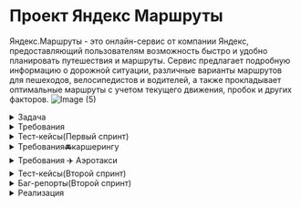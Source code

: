 # Проект Яндекс Маршруты

Яндекс.Маршруты - это онлайн-сервис от компании Яндекс, предоставляющий пользователям возможность 
быстро и удобно планировать путешествия и маршруты. Сервис предлагает подробную информацию о 
дорожной ситуации, различные варианты маршрутов для пешеходов, велосипедистов и водителей, 
а также прокладывает оптимальные маршруты с учетом текущего движения, пробок и других факторов.
![Image (5)](https://github.com/user-attachments/assets/1b54879c-bc13-4d87-a5b7-2beb424e5790)

<details>
  <summary>Задача</summary> 

 # Первый спринт
  1. Провести тест-анализ требований на валидацию полей. 
     Если найдёшь серые зоны, обратись за разъяснением к преподавателю.
  
  2. Создать набор тест-кейсов на проверку валидации полей формы Яндекс Маршрутов. 
     Примени техники тест-дизайна: классы эквивалентности и граничные значения.
  
  3. Протестировать валидацию полей и завести баг-репорты, если есть баги.

# Второй спринт

Текущая версия Яндекс Маршрутов отличается от версии из первого спринта. 
Теперь в приложении можно заказать каршеринг, а совсем скоро — и аэротакси.

Сначала тебе предстоит протестировать каршеринг: составить тестовую 
документацию, выполнить проверки, завести баг-репорты.

В четвёртом задании нужно протестировать новый вид транспорта по готовому чек-листу. 
Для этого придётся поработать в Charles: подменить ответы от бэкенда и 
настроить автоматические ответы.



<details>
	
  <summary>Макеты каршерингу</summary>

  https://www.figma.com/design/42mNwme0cBfZwNZUIcN1mh/Яндекс.Маршруты
  
  ![image](https://github.com/user-attachments/assets/0f0ed8a5-5ffb-4a96-892d-149da6ca3c07)
</details>

<details>
	
  <summary>Тест-кейсы</summary>
  https://docs.google.com/spreadsheets/d/16HwEAH7wp681kDS9s_S6vHPUz6LUVxDAGI_oZ7Gw3WI/edit?gid=899462569#gid=899462569
</details>

<details>
  <summary>Баг-репорты</summary>
  https://karlen.youtrack.cloud/issues?q=%D1%82%D0%B5%D0%B3:%20%7Bsprint%203%7D
</details>

<details>
  <summary>Отчёт о тестировании</summary>
  https://docs.google.com/spreadsheets/d/16HwEAH7wp681kDS9s_S6vHPUz6LUVxDAGI_oZ7Gw3WI/edit?gid=104825039#gid=104825039
</details>















  
  


  </details>
  <details>
  <summary>Требования</summary>

  ## Общее описание
 
Яндекс.Маршруты — сервис, который строит маршруты для транспорта разных видов. 
Рассчитывает время и стоимость поездки.
	  
В этом сервисе доступны несколько режимов: «Оптимальный», «Быстрый», «Свой».

В режиме «Свой» панель видов транспорта активна, можно выбрать тип транспорта. 
Система построит маршрут.

Если выбрать режим «Оптимальный» или «Быстрый», система автоматически 
определит вид транспорта и построит маршрут. Панель видов транспорта 
станет неактивна.

![image](https://github.com/user-attachments/assets/630aeb82-ee9d-4b03-b4b4-c309a76df299)

![image](https://github.com/user-attachments/assets/3d969554-94c1-4f5f-8857-11c827487730)

![image](https://github.com/user-attachments/assets/b390dc03-99dd-48e1-8dbe-3d7ab58e44a0)

## Интерфейс

В интерфейсе есть поля «Время начала поездки», «Откуда», «Куда». Переключатели
режимов маршрута: «Оптимальный», «Быстрый» и «Свой», а также переключатели
видов транспорта: свой автомобиль, каршеринг, такси, самокат, велосипед и пешком.

Пользователь вводит время отправления. Чтобы построить маршрут, нужно ввести
улицу и номер дома в поля «Откуда» и «Куда». В начале и конце адреса могут быть
пробелы: они допустимы, но при снятии фокуса система удалит их.

## Описание работы интерфейса

В стартовом состоянии поля «Время начала поездки», «Откуда» и «Куда» пустые. 
Режимы маршрутов «Оптимальный», «Быстрый и «Свой» не выбраны; 
панель переключения видов транспорта неактивна.

## Логика работы полей «Откуда» и «Куда»

Если поля адреса заполнены корректно, на карте отображаются точки А и В. Если поле 
«Откуда» заполнено некорректно, точка А не отображается. Если поле «Куда» 
заполнено некорректно, точка В не отображается. При некорректном значении поле 
подсвечивается красным; появляется сообщение об ошибке.

На данный момент в поля можно вводить только адреса из таблиц в конце документа. 
Функционал будет дорабатываться, чтобы в будущем можно было вводить 
любые существующие на карте адреса.

## Режим «Оптимальный» и «Быстрый»

Если выбрать режим «Оптимальный» или «Быстрый», система автоматически назначит 
вид транспорта; построится маршрут; отобразится время и стоимость поездки. 
Выбрать транспорт в этих режимах нельзя — панель видов транспорта неактивна.

## Режим «Свой»

Если выбрать режим «Свой», панель видов транспорта активна — можно переключать. 
Под каждый вид транспорта строится маршрут; рассчитывается время и стоимость 
поездки.

Если сменить вид транспорта или поменять значение в любом поле, маршрут 
перестроится; время и стоимость поездки пересчитается.


![image](https://github.com/user-attachments/assets/ad9c57d3-18b0-4f43-86f7-412b2b7fd0a7)

*На данный момент в поля можно вводить только адреса из таблиц в конце документа.
Функционал будет дорабатываться, чтобы в будущем можно было вводить любые 
существующие на карте адреса.

![image](https://github.com/user-attachments/assets/14baeca5-2fab-4db3-a59f-5c7733aeaf33)

## Логика расчёта
Система получает данные о начале поездки, точке А и точке В. После этого 
рассчитывает продолжительность и стоимость поездки по определённому алгоритму.

![image](https://github.com/user-attachments/assets/586db40a-82dc-4883-8406-e57c898b8543)

## Алгоритм: формулы
- Стоимость и время поездки зависят от скорости и длины маршрута.
- Скорость зависит от времени начала поездки.
- Длина маршрута – от точек А и Б на карте и построенного маршрута.

Расчёт времени поездки происходит по формуле: 

t = S/V
Расчёт стоимости поездки происходит по формуле: 

Р (итоговая) = S * P (за километр) ИЛИ t * P (за время).
## Вид транспорта, скорость и стоимость

Расстояние, скорость и стоимость за минуту или километр можно получить из таблиц. 
Этих данных достаточно, чтобы рассчитать время и стоимость поездки для каждого 
вида транспорта.

![image](https://github.com/user-attachments/assets/7ba021a7-59a0-4f64-ae5a-250d4d6200b5)

## Средняя скорость автомобиля

![image](https://github.com/user-attachments/assets/b53f1f1b-4c1a-48b6-a097-863c910be2a9)

## Средняя скорость такси с учётом движения по выделенным полосам

![image](https://github.com/user-attachments/assets/8b982c28-1519-4842-bd09-57d615f91ad6)

## Матрица расстояний между адресами для автомобильных дорог, в километрах

![image](https://github.com/user-attachments/assets/3c47d843-0303-45d2-9698-4e5a21ecd972)

## Матрица расстояний между адресами для пешеходов, в километрах

![image](https://github.com/user-attachments/assets/10531862-5a67-4941-a8aa-6f63d5553ac5)

# Дополнительная информация
## Алгоритм
Чтобы рассчитать время и стоимость маршрута, тестировщикам доступны таблицы со 
скоростью движения разных видов транспорта в разное время суток.

Если взять такие тестовые значения, что поездка захватит несколько временных 
интервалов, алгоритм выберет скорость автомобиля из того диапазона, 
в котором поездка началась.

![image](https://github.com/user-attachments/assets/3b071be0-d0d2-4ac8-a6b4-2b51867393fe)

## Фокус
На макете есть несколько полей: «Время начала поездки», «Откуда» и «Куда». 
Валидация полей срабатывает, если фокус уходит из поля. 

Фокус — это состояние элемента интерфейса, когда элемент активен. 
К нему относятся все действия пользователя. 

## Часы
В интерфейсе есть часы. Внутри — два поля ввода: часы и минуты. Например: 09:09.


























</details> 
 

  </details> 
 <details>
  <summary>Тест-кейсы(Первый спринт)</summary>
  https://docs.google.com/spreadsheets/d/1KdBcNtx6Oll4jiZ5pJUpXCKhJDK83V8F14KWLkLce4I/edit?gid=1304990855#gid=1304990855


# Проверки ввода данных для поездки

## Время начала поездки

### Часы

| Группа проверок                         | Название класса             | Границы | Тестовые данные внутри класса (содержимое поля) | Тестовые данные на границах (содержимое поля)          | Пояснение и оптимизации                                                |
|-----------------------------------------|-----------------------------|---------|--------------------------------------------------|--------------------------------------------------------|-----------------------------------------------------------------------|
| Поле заполнено (валидно)                |                             |         | 17                                               |                                                        | Проверяем как тестовое значение внутри класса                         |
| Числа от 0 до 23 (валидно)             |                             | 0, 23   | 17                                               | 0, -1, 1, 23, 22, 24                                  | Есть такие значения у неуспешной постройки маршрута                  |
| Однозначные числа (валидно)            |                             | 0, 9   | 5                                                | 0, -1, 1, 9, 8, 10                                   | Есть такие значения у неуспешной постройки маршрута                  |
| Отрицательные числа (невалидно)        |                             | -1      | -12                                              | -1, -2, 0                                            | Есть такое значение у успешной постройки маршрута                     |
| Числа от 24 и больше (невалидно)      |                             | 24      | 35                                               | 24, 23, 25                                           | Есть такое значение у успешной постройки маршрута                     |
| Пробел между числами                    |                             |         | 1 3                                              |                                                        |                                                                       |
| Не целые числа (невалидно)             |                             |         | 2.3                                              |                                                        |                                                                       |
| Буквы (невалидно)                       |                             |         | Три                                              |                                                        |                                                                       |
| Спецсимволы (невалидно)                |                             |         | №                                                |                                                        |                                                                       |
| Обязательное заполнение - пустое поле   | (невалидно)                 |         | пустое поле (0 символов)                        |                                                        |                                                                       |

### Минуты

| Группа проверок                         | Название класса             | Границы | Тестовые данные внутри класса (содержимое поля) | Тестовые данные на границах (содержимое поля)          | Пояснение и оптимизации                                                |
|-----------------------------------------|-----------------------------|---------|--------------------------------------------------|--------------------------------------------------------|-----------------------------------------------------------------------|
| Поле заполнено (валидно)                |                             |         | 35                                               |                                                        | Проверяем как тестовое значение внутри класса                         |
| Числа от 0 до 59 (валидно)             |                             | 0, 59   | 35                                               | 0, -1, 1, 59, 58, 60                                  | Есть такие значения у неуспешной постройки маршрута                  |
| Однозначные числа (валидно)            |                             | 0, 9   | 5                                                | 0, -1, 1, 9, 8, 10                                   | Есть такие значения у неуспешной постройки маршрута                  |
| Отрицательные числа (невалидно)        |                             | -1      | -15                                              | -1, -2, 0                                            | Есть такое значение у успешной постройки маршрута                     |
| Числа от 60 и больше (невалидно)      |                             | 60      | 80                                               | 60, 59, 61                                           | Есть такое значение у успешной постройки маршрута                     |
| Пробел между числами                    |                             |         | 3 7                                              |                                                        |                                                                       |
| Не целые числа (невалидно)             |                             |         | 3,4                                              |                                                        |                                                                       |
| Буквы (невалидно)                       |                             |         | сорок                                            |                                                        |                                                                       |
| Спецсимволы (невалидно)                |                             |         | %@                                               |                                                        |                                                                       |
| Обязательное заполнение - пустое поле   | (невалидно)                 |         | пустое поле (0 символов)                        |                                                        |                                                                       |

## Поле ввода адреса. Откуда

| Группа проверок                         | Название класса             | Границы | Тестовые данные внутри класса (содержимое поля)         | Тестовые данные на границах (содержимое поля)                                 | Пояснение и оптимизации                                                |
|-----------------------------------------|-----------------------------|---------|----------------------------------------------------------|------------------------------------------------------------------------------|-----------------------------------------------------------------------|
| Поле заполнено (валидно)                |                             |         | Фрунзенская набережная, 46 (26 символов)                |                                                                              | Проверяем как тестовое значение внутри класса                         |
| Длина ввода от 1 до 50 символов (валидно)|                             | 1, 50   | Фрунзенская набережная, 46 (26 символов)                | Т (1 символ), пустое поле (0 символов), Ту (2 символа), дромофобия (50 символов) | Есть такие значения у неуспешной постройки маршрута                  |
| Длина ввода от 51 символов             |                             | 51      | дромофобия (60 символов)                                | дромофобия (50 символов), дромофобия (51 символ)                            | Есть такие значения у успешной постройки маршрута                     |
| Русские буквы (валидно)                |                             |         | Усачева, 3                                              |                                                                              |                                                                       |
| Пробел (валидно)                       |                             |         | Комсомольский проспект, 18                               |                                                                              |                                                                       |
| Тире (валидно)                         |                             |         | 3-я Фрунзенская улица, 12                                |                                                                              |                                                                       |
| Цифра (валидно)                        |                             |         | Зубовский бульвар, 37                                    |                                                                              |                                                                       |
| Запятая (валидно)                      |                             |         | Хамовнический Вал, 34                                    |                                                                              |                                                                       |
| Точка (валидно)                        |                             |         | М. Пироговская, 25                                       |                                                                              |                                                                       |
| Пробел после адреса (валидно)         |                             |         | Комсомольский проспект, 18                               |                                                                              |                                                                       |
| Пробел до адреса (валидно)            |                             |         | Комсомольский проспект, 18                               |                                                                              |                                                                       |
| Адрес из базы данных                   |                             |         | Фрунзенская набережная, 46                               |                                                                              |                                                                       |
| Адрес не из базы данных                |                             |         | Савельева, 14                                            |                                                                              |                                                                       |
| Английские буквы (невалидно)           |                             |         | Sovietskaya, 46                                         |                                                                              |                                                                       |
| Спецсимволы (невалидно)                |                             |         | Комсомольский проспект № - 18                            |                                                                              |                                                                       |
| Обязательное заполнение - пустое поле   | (невалидно)                 |         | пустое поле (0 символов)                                |                                                                              |                                                                       |

## Поле ввода адреса. Куда

| Группа проверок                         | Название класса             | Границы | Тестовые данные внутри класса (содержимое поля)         | Тестовые данные на границах (содержимое поля)                                 | Пояснение и оптимизации                                                |
|-----------------------------------------|-----------------------------|---------|----------------------------------------------------------|------------------------------------------------------------------------------|-----------------------------------------------------------------------|
| Поле заполнено (валидно)                |                             |         | Хамовнический Вал, 34 (21 символ)                       |                                                                              | Проверяем как тестовое значение внутри класса                         |
| Длина ввода от 1 до 50 символов (валидно)|                             | 1, 50   | Хамовнический Вал, 34 (21 символ)                       | Я (1 символ), пустое поле (0 символов), Ямпольский (50 символов)            | Есть такие значения у неуспешной постройки маршрута                  |
| Длина ввода от 51 символов             |                             | 51      | Ямпольский (60 символов)                                 | Ямпольский (50 символов), Ямпольский (51 символ)                           | Есть такие значения у успешной постройки маршрута                     |
| Русские буквы (валидно)                |                             |         | Усачева, 3                                              |                                                                              |                                                                       |
| Пробел (валидно)                       |                             |         | Фрунзенская набережная, 46                               |                                                                              |                                                                       |
| Тире (валидно)                         |                             |         | 3-я Фрунзенская улица, 12                                |                                                                              |                                                                       |
| Цифра (валидно)                        |                             |         | Зубовский бульвар, 37                                    |                                                                              |                                                                       |
| Запятая (валидно)                      |                             |         | Хамовнический Вал, 34                                    |                                                                              |                                                                       |
| Точка (валидно)                        |                             |         | М. Пироговская, 25                                       |                                                                              |                                                                       |
| Пробел после адреса (валидно)         |                             |         | Комсомольский проспект, 18                               |                                                                              |                                                                       |
| Пробел до адреса (валидно)            |                             |         | Комсомольский проспект, 18                               |                                                                              |                                                                       |
| Адрес из базы данных                   |                             |         | Зубовский бульвар, 37                                    |                                                                              |                                                                       |
| Адрес не из базы данных                |                             |         | Доватора, 17                                             |                                                                              |                                                                       |
| Английские буквы (невалидно)           |                             |         | Theatre, 25                                             |                                                                              |                                                                       |
| Спецсимволы (невалидно)                |                             |         | Хамовнический Вал № - 34                                 |                                                                              |                                                                       |
| Обязательное заполнение - пустое поле   | (невалидно)                 |         | пустое поле (0 символов)                                |                                                                              |                                                                       |

  </details>

  <details>
  <summary>Требования🚘каршерингу</summary>

  # Требования к функциональности Каршеринг

  Пользователю нужно открыть Яндекс.Маршруты и корректно заполнить поля «Откуда» и «Куда». 
  Приложение построит маршрут, а под полями «Откуда» и «Куда» отобразятся режимы поездки: 
  «Оптимальный», «Быстрый», «Свой».

- Если выбрать режим «Оптимальный» или «Быстрый», система автоматически назначит
  способ передвижения: на авто, пешком, на такси, на самокате, на велосипеде,
  на каршеринге. Выбрать его самостоятельно нельзя — иконки неактивны.

- Если выбрать режим «Свой», способ передвижения можно поменять — иконки активны.

## Аренда машины

Арендовать машину можно в двух случаях:

- Если приложение предлагает тип транспорта «Каршеринг» в режиме «Оптимальный» или «Быстрый».
- Если пользователь выбирает тип транспорта «Каршеринг» в режиме «Свой».
- <>

Под названиями режимов появится информация о стоимости и продолжительности поездки, а также кнопка «Забронировать».

![image](https://github.com/user-attachments/assets/0d298a0e-ebe0-49db-9b0c-7e6013cf74a8)

Если нажать кнопку «Забронировать», вместо панели с названиями режимов появится форма бронирования.
В форме нужно выбрать тариф, добавить информацию о водительских правах, указать способ оплаты. 
Дополнительно можно перечислить требования к заказу.Под «Требованиями к заказу» расположена
кнопка «Забронировать». См. таблицу «Состояние кнопки».Если пользователь передумал арендовать 
машину, он может вернуться назад — это иконка со стрелкой влево. 
На экране снова откроется блок, где нужно выбрать способ передвижения.

## Форма бронирования

На экране бронирования можно удалять адреса — они необязательны для заказа каршеринга. 
Пользователь может выбрать нужную машину на карте.

**Ограничения полей**

![image](https://github.com/user-attachments/assets/5be543c1-ea24-461b-a269-419d6640a8cf)

![image](https://github.com/user-attachments/assets/54ffafc5-2fd7-45c0-9d8b-751600121912)

По умолчанию выбран тариф «Повседневный», поля «Добавить права» и «Способ оплаты» не заполнены.

Выбранный тариф подсвечивается серым. Под ним расположен блок с деталями тарифа и 
информацией о ближайшей машине:

- марка;
- описание тарифа;
- время в пути от пункта «Откуда» до машины — не будет отображаться, если пользователь
  удалит адрес в поле «Откуда»;
- время бесплатного ожидания;
- изображение машины;
- дополнительные параметры.

  Система автоматически выбирает ту машину, которая находится ближе всего к пользователю.
  На карте иконка ближайшей машины увеличивается, над ней появляется чёрная плашка с
  маркой машины.

  Остальные свободные машины продолжают отображаться на карте в виде иконок.
  При этом показываются автомобили всех тарифов. Пользователь может выбрать машину на
  карте и забронировать: он нажимает на иконку, она увеличивается, над ней появляется
  чёрная плашка с маркой, а на левой панели — обновлённая информация о машине.

  Если пользователь ещё не привязал банковскую карту, вместо слова
  «Карта» стоит слово «Добавить». Без карты забронировать машину нельзя.

По умолчанию приложение показывает точную стоимость поездки. Она рассчитывается 
по формуле — см. пункт «Формула расчёта тарифов». Если удалить хотя бы один 
адрес из полей «Откуда» или «Куда», отобразится стартовая цена за минуту.

### Стартовые цены тарифов (когда нет адреса)

![image](https://github.com/user-attachments/assets/4514c3a8-0847-4b11-a335-656168d61434)

## **Панель «Выбор тарифа»**

Есть три тарифа. Каждый элемент состоит из иконки автомобиля, названия тарифа, цены.

Один из тарифов всегда выбран. По умолчанию это тариф «Повседневный», но его можно изменить.

### Описания тарифов

Под списком тарифов есть блок с подробным описанием выбранного тарифа

![image](https://github.com/user-attachments/assets/59660b3b-5f6b-4102-a41b-b0984a390f79)

### Описания тарифов

![image](https://github.com/user-attachments/assets/92f2ec3e-b624-4b47-96fd-316b8f8253a9)

### Формула расчёта стоимости тарифов

Стоимость тарифа рассчитывается по формуле:

*фиксированная стоимость аренды в рублях + (60 * стоимость минуты поездки в рублях *
продолжительность поездки в часах) * коэффициент тарифа = стоимость поездки*

Например, стоимость поездки по тарифу «Повседневный»:

*150 + (60 * 6 * 1.25) * 1.5 = 825*

Пояснения к формуле:

- **150** — фиксированная стоимость аренды в рублях;
- **60** — минут в одном часе;
- **6** — стоимость минуты поездки на каршеринге в рублях;
- **1.25** — продолжительность поездки в часах;
- **1.5** — коэффициент тарифа «Повседневный».

**Коэффициенты:**

- Повседневный: 1.5.
- Походный: 2.
- Роскошный: 3.

**Продолжительность поездки** **в часах** рассчитывается так: расстояние / скорость.

- Расстояние — см. таблицу с адресами в общих требованиях.
- Скорость — см. таблицу со скоростями в общих требованиях.

## Поле «Добавить права»

![image](https://github.com/user-attachments/assets/28b64399-7cb1-46c2-9668-1d4c1258625a)

Если не добавить водительское удостоверение, забронировать машину не получится.

По умолчанию поле «Добавить права» не заполнено. Когда пользователь нажимает на поле,
появляется окно «Добавление прав». В нём нужно ввести имя, фамилию, дату рождения и 
номер водительского удостоверения.

Текст, который вводит пользователь, чёрного цвета.

Когда пользователь внёс все данные, появляется сообщение: «Спасибо! 
Документы отправлены на проверку. Скоро расскажем о результатах». 
Под сообщением — кнопка «Понятно».

Если нажать кнопку «Понятно», окно закроется, а в поле «Добавить права» появится 
таймер на 30 секунд. Через 30 секунд система сообщает, прошли ли 
документы верификацию.

**Ограничения поля «Добавить права»**

![image](https://github.com/user-attachments/assets/db851b4d-dfc8-4b96-a790-ca35ef2eea69)

### **После верификации**

Если документы прошли верификацию, рамка поля подсвечивается зелёным, у правого
края внутри поля появляется зелёная галочка. 
Пользователь больше не сможет редактировать данные водительского удостоверения. 
Несколько водительских удостоверений добавить нельзя.

Если документы не прошли верификацию, рамка поля подсвечивается красным, 
у правого края внутри поля появляется красный крестик. Если нажать на поле, 
снова откроется форма «Добавление прав». Над формой — текст 
сообщения: «Ваши документы не прошли верификацию. Попробуйте ещё раз».

## Поле «Способ оплаты»

По умолчанию поле не заполнено. Чтобы забронировать машину, нужно ввести 
реквизиты хотя бы одной карты и нажать кнопку «Привязать». 
Можно добавить неограниченное количество карт. 

При нажатии на поле «Способ оплаты» открывается окно «Способ оплаты» 
с возможностью привязать новую карту или выбрать уже привязанную.

Чтобы добавить новую, нужно нажать на кнопку «Добавить карту». 
После этого откроется окно «Добавление карты».

При успешном добавлении новой карты и нажатии на кнопку «Привязать» 
происходит переход обратно на форму выбора карт.

Чтобы выбрать карту, её нужно отметить и нажать на кнопку выхода из формы. 
Если карта одна, она выбирается автоматически.

После выхода из формы поле «Способ оплаты» заполнено данными выбранной карты.

### **Окно «Добавление карты»**:

![image](https://github.com/user-attachments/assets/80fa8d42-b5a8-4990-9a5c-49c10223e5fa)

**Ограничения окна «Добавление карты»**

![image](https://github.com/user-attachments/assets/a38a816a-0ce1-464e-a2db-afd3b492e03f)

Когда карта добавлена, в интерфейсе отображаются последние 4 цифры её номера. 
Так пользователь может узнавать и отличать свои карты.

## Панель «Требования к заказу»

Это выпадающий список. Он свёрнут, если выбран тариф по умолчанию — «Повседневный». 
Если пользователь выбирает другой тариф, список автоматически раскрывается. 
И наоборот: если вернуться к тарифу «Повседневный», панель «Требования к заказу» свернётся.

У каждого тарифа содержимое панели разное.

Панель можно скроллить.

**Требования к заказу**

![image](https://github.com/user-attachments/assets/16ba030e-7927-4054-b3da-abd6b88c7a0e)

## Кнопка «Забронировать»

Кнопка закреплена в левом нижнем углу экрана.

**Состояние кнопки**

![image](https://github.com/user-attachments/assets/b57fd8ed-f6eb-43cd-be92-75b58149bc82)

## Бронь машины

Если пользователь корректно заполнил все поля и нажал кнопку «Забронировать», 
в центре экрана появится окно с заголовком «Машина забронирована». 
Внутри — марка, номер, иконка и адрес машины, а также стоимость поездки и таймер, 
который отсчитывает время бесплатного ожидания.

Если поля «Откуда» и «Куда» заполнены, отображается точная стоимость поездки.
Если нет — стоимость за минуту.

### Таймер

- Таймер начинает отсчитывать время бесплатного ожидания, когда пользователь
  нажимает кнопку «Забронировать».
- Пока таймер работает, можно бесплатно отменить заказ.
- Когда время бесплатного ожидания заканчивается, таймер начинает отсчитывать
  время пользования каршерингом.
</details>

<details>
  <summary>Требования ✈️ Аэротакси</summary>

  ### В  задании нужно протестировать новый вид транспорта по готовому чек-листу.
  ### Для этого придётся поработать в Charles: подменить ответы от бэкенда и 
  ### настроить автоматические ответы. 

  # Требования к фиче: аэротакси

Чтобы фича заработала, нужно подставить новый тип транспорта и провести по нему расчёты. 
Для этого необходимо перехватить и изменить два ответа от бэкенда.

## Тип транспорта

Чтобы новый тип транспорта отобразился в интерфейсе:

- Запусти Яндекс.Маршруты.
- Найди адрес сервера с Маршрутами → папка `api` →  `v1` → `types` → `Response`.

  ![image](https://github.com/user-attachments/assets/4df1f01e-75b6-428b-8da1-e112e2cfe924)

  Здесь содержится ответ с типами транспорта, которые отображаются в интерфейсе. 

**В сообщении ты видишь параметры:**
`id` — идентификационный номер типа транспорта из базы данных,
`name` — наименование типа транспорта,
`icons` — набор иконок,
`inactive` — изображение иконки, когда тип транспорта не выбран,
`active` — изображение иконки, когда тип транспорта выбран.

**Шаги:**

1. Внимательно изучи структуру ответа, чтобы подставить в неё тестовые значения.
2. Добавь этот ответ в **Breakpoint**, чтобы Charles перехватил его при следующем обновлении страницы.
3. Обнови страницу. 
4. Добавь новый тип транспорта в перехваченный ответ:
5. 
![image](https://github.com/user-attachments/assets/7c3cff17-9891-40af-b687-13a832cccd1f)

Соблюдай структуру всего сообщения, иначе фронтенд не обработает ответ.

## Пример измененного сообщения

![image](https://github.com/user-attachments/assets/c690a28a-91ce-430d-bf74-95bd0f6d06e0)

Если просто нажать на иконку нового типа транспорта, отобразится только белый экран. Причина в том, что расчёты стоимости и времени не произведены. 

Нужно перехватить и изменить ответ с расчётами.

## Расчёт стоимости и времени

Заполни поля «Откуда» и «Куда».

Чтобы отобразить расчёт для нового типа транспорта в интерфейсе:

- Найди адрес сервера с Маршрутами → папка `api` →  `v1` → `estimate?
  byAuto=2.7&byLegs=3.7&time=1677844934038` → `Response`. Этот ресурс появится,
  когда ты заполнишь поля «Откуда» и «Куда» или выберешь другой тип транспорта.
  Значение `time` будет другое, это пример.

![image](https://github.com/user-attachments/assets/4df843d7-4dee-49ca-84c2-55d2fee81119)


Здесь содержится ответ с расчётом времени и стоимости. Эти данные отображаются в интерфейсе. 

В сообщении ты видишь параметры:

`estimations` — набор данных для расчётов,
`car, walk, taxi, bike, scooter, drive` — тип транспорта,
`price` — стоимость,
`duration` — время,
`modes` — набор режимов,
`optimal` — «Оптимальный»,
`fastest` — «Быстрый».

Шаги:

1. Внимательно изучи структуру ответа, тебе предстоит подставить тестовые значения в неё.
2. Теперь добавь этот ответ в **Breakpoint**, чтобы Charles перехватил его при следующем вводе адреса.
3. Обнови страницу.
4. Введи адрес.
5. В перехваченный ответ добавь стоимость и время для нового типа транспорта:

![image](https://github.com/user-attachments/assets/9b2199cf-5343-4b4a-82c2-23bf5c75cf69)

Бэкенд отправляет два сообщения с расчётами:

- первое — при вводе адреса,
- второе — при смене типа транспорта.

Первое можешь пропустить — сделай для него Execute. Тебе нужно сообщение, 
которое перехватывается при переходе в режим «Свой». В нём и производи замену.

## Пример сообщения

![image](https://github.com/user-attachments/assets/2ea40297-e3ce-49ac-a6ed-7eabb5d61356)

Важное напоминание. Чтобы всё заработало, нужно перехватить оба ответа: первое — с типом транспорта, 
второе — с расчётом стоимости и времени. Выполнить их нужно поочерёдно: 
сначала добавить новый тип транспорта, потом — расчёт стоимости и времени для него.





  </details>
  

<details>
  <summary>Тест-кейсы(Второй спринт)</summary>
[Тестирование Каршеринга](https://docs.google.com/spreadsheets/d/1bFpDoy5uOc9fklmYuWnVIDgni5dklseO-2X8Q4IYcRU/edit?gid=899462569#gid=899462569)
 </details>

 <details>
  <summary>Баг-репорты(Второй спринт)</summary>
(https://karlen.youtrack.cloud/issues?q=%D1%82%D0%B5%D0%B3:%20%7BSprint%202%7D)
 </details>
 

<details>
  <summary>Реализация</summary>
https://qa-routes.praktikum-services.ru/
 </details>

